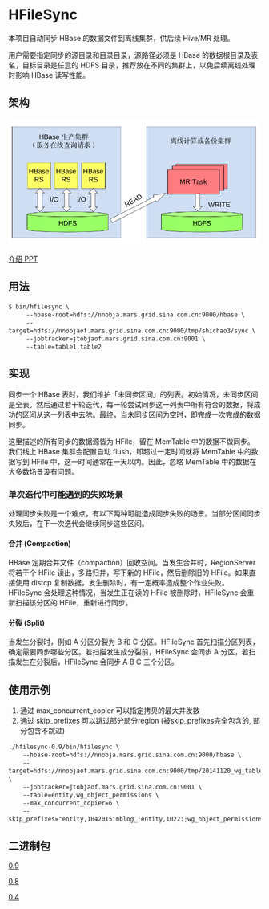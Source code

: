 # HFileSync

本项目自动同步 HBase 的数据文件到离线集群，供后续 Hive/MR 处理。

用户需要指定同步的源目录和目录目录，源路径必须是 HBase 的数据根目录及表名，目标目录是任意的 HDFS 目录，推荐放在不同的集群上，以免后续离线处理时影响 HBase 读写性能。

## 架构

![arch.png](docs/arch.png)

[介绍 PPT](docs/intro.ppt)


## 用法

    $ bin/hfilesync \
         --hbase-root=hdfs://nnobja.mars.grid.sina.com.cn:9000/hbase \
         --target=hdfs://nnobjaof.mars.grid.sina.com.cn:9000/tmp/shichao3/sync \
         --jobtracker=jtobjaof.mars.grid.sina.com.cn:9001 \
         --table=table1,table2

## 实现

同步一个 HBase 表时，我们维护「未同步区间」的列表。初始情况，未同步区间是全表。然后通过若干轮迭代，每一轮尝试同步这一列表中所有符合的数据，将成功的区间从这一列表中去除。最终，当未同步区间为空时，即完成一次完成的数据同步。

这里描述的所有同步的数据源皆为 HFile，留在 MemTable 中的数据不做同步。我们线上 HBase 集群会配置自动 flush，即超过一定时间就将 MemTable 中的数据写到 HFile 中，这一时间通常在一天以内。因此，忽略 MemTable 中的数据在大多数场景没有问题。

### 单次迭代中可能遇到的失败场景

处理同步失败是一个难点，有以下两种可能造成同步失败的场景。当部分区间同步失败后，在下一次迭代会继续同步这些区间。

#### 合并 (Compaction)

HBase 定期合并文件（compaction）回收空间。当发生合并时，RegionServer 将若干个 HFile 读出，多路归并，写下新的 HFile，然后删除旧的 HFile。如果直接使用 distcp 复制数据，发生删除时，有一定概率造成整个作业失败。HFileSync 会处理这种情况，当发生正在读的 HFile 被删除时，HFileSync 会重新扫描该分区的 HFile，重新进行同步。

#### 分裂 (Split)

当发生分裂时，例如 A 分区分裂为 B 和 C 分区。HFileSync 首先扫描分区列表，确定需要同步哪些分区。若扫描发生成分裂前，HFileSync 会同步 A 分区，若扫描发生在分裂后，HFileSync 会同步 A B C 三个分区。

## 使用示例

1. 通过 max_concurrent_copier 可以指定拷贝的最大并发数
2. 通过 skip_prefixes 可以跳过部分部分region (被skip_prefixes完全包含的, 部分包含不跳过)

```
./hfilesync-0.9/bin/hfilesync \
    --hbase-root=hdfs://nnobja.mars.grid.sina.com.cn:9000/hbase \
    --target=hdfs://nnobjaof.mars.grid.sina.com.cn:9000/tmp/20141120_wg_table_194 \
    --jobtracker=jtobjaof.mars.grid.sina.com.cn:9001 \
    --table=entity,wg_object_permissions \
    --max_concurrent_copier=6 \
    --skip_prefixes="entity,1042015:mblog_;entity,1022:;wg_object_permissions,1022" 
```

## 二进制包

[0.9](http://maven.intra.weibo.com/nexus/content/repositories/releases/com/weibo/inf/hfilesync-assembly/0.9/hfilesync-assembly-0.9.tar.gz) 

[0.8](http://maven.intra.weibo.com/nexus/content/repositories/releases/com/weibo/inf/hfilesync-assembly/0.8/hfilesync-assembly-0.8.tar.gz)

[0.4](http://10.75.3.131/nexus/content/repositories/releases/com/weibo/inf/hfilesync-assembly/0.4/hfilesync-assembly-0.4.tar.gz)
